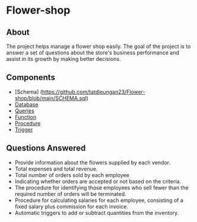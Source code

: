 # Flower-shop
## About
The project helps manage a flower shop easily. The goal of the project is to answer a set of questions about the store's business performance and assist in its growth by making better decisions.

## Components
- [Schema] (https://github.com/tatdieungan23/Flower-shop/blob/main/SCHEMA.sql)
- [Database](https://github.com/tatdieungan23/Flower-shop/blob/main/DATABASE.sql)
- [Queries](https://github.com/tatdieungan23/Flower-shop/blob/main/QUERIES.sql)
- [Function](https://github.com/tatdieungan23/Flower-shop/blob/main/FUNCTION.sql)
- [Procedure](https://github.com/tatdieungan23/Flower-shop/blob/main/PROCEDURES.sql)
- [Trigger](https://github.com/tatdieungan23/Flower-shop/blob/main/TRIGGERS.sql)

## Questions Answered
- Provide information about the flowers supplied by each vendor.
- Total expenses and total revenue.
- Total number of orders sold by each employee
- Indicating whether orders are accepted or not based on the criteria.
- The procedure for identifying those employees who sell fewer than the required number of orders will be terminated.
- Procedure for calculating salaries for each employee, consisting of a fixed salary plus commission for each invoice.
- Automatic triggers to add or subtract quantities from the inventory.

